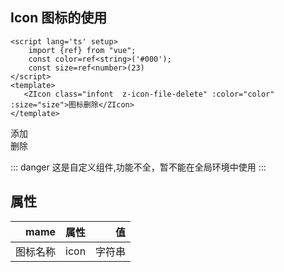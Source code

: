 ## Icon 图标的使用

```vue
<script lang='ts' setup>
    import {ref} from "vue";
    const color=ref<string>('#000');
    const size=ref<number>(23)
</script>
<template> 
   <ZIcon class="infont  z-icon-file-delete" :color="color" :size="size">图标删除</ZIcon>
</template>
```
<ZIcon icon="icon-add">添加</ZIcon>
<br/>
<ZIcon icon="icon-ashbin">删除</ZIcon>

::: danger
这是自定义组件,功能不全，暂不能在全局环境中使用
:::

## 属性
| mame        | 属性           | 值  |
| ------------:|:-------------:| -----:|
| 图标名称 | icon     |  字符串 |